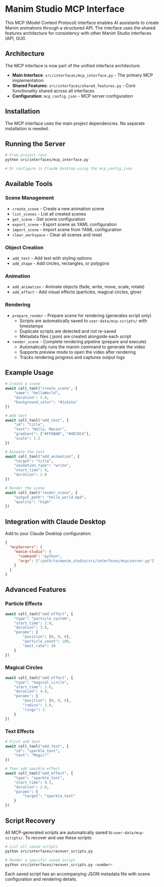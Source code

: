 # Manim Studio MCP Interface

This MCP (Model Context Protocol) interface enables AI assistants to create Manim animations through a structured API. The interface uses the shared features architecture for consistency with other Manim Studio interfaces (API, GUI).

## Architecture

The MCP interface is now part of the unified interface architecture:

- **Main Interface**: `src/interfaces/mcp_interface.py` - The primary MCP implementation
- **Shared Features**: `src/interfaces/shared_features.py` - Core functionality shared across all interfaces
- **Configuration**: `mcp_config.json` - MCP server configuration

## Installation

The MCP interface uses the main project dependencies. No separate installation is needed.

## Running the Server

```bash
# From project root
python src/interfaces/mcp_interface.py

# Or configure in Claude Desktop using the mcp_config.json
```

## Available Tools

### Scene Management
- `create_scene` - Create a new animation scene
- `list_scenes` - List all created scenes
- `get_scene` - Get scene configuration
- `export_scene` - Export scene as YAML configuration
- `import_scene` - Import scene from YAML configuration
- `clear_workspace` - Clear all scenes and reset

### Object Creation
- `add_text` - Add text with styling options
- `add_shape` - Add circles, rectangles, or polygons

### Animation
- `add_animation` - Animate objects (fade, write, move, scale, rotate)
- `add_effect` - Add visual effects (particles, magical circles, glow)

### Rendering
- `prepare_render` - Prepare scene for rendering (generates script only)
  - Scripts are automatically saved to `user-data/mcp-scripts/` with timestamps
  - Duplicate scripts are detected and not re-saved
  - Metadata files (.json) are created alongside each script
- `render_scene` - Complete rendering pipeline (prepare and execute)
  - Automatically runs the manim command to generate the video
  - Supports preview mode to open the video after rendering
  - Tracks rendering progress and captures output logs

## Example Usage

```python
# Create a scene
await call_tool("create_scene", {
    "name": "HelloWorld",
    "duration": 5.0,
    "background_color": "#1a1a1a"
})

# Add text
await call_tool("add_text", {
    "id": "title",
    "text": "Hello, Manim!",
    "gradient": ["#FF6B6B", "#4ECDC4"],
    "scale": 1.5
})

# Animate the text
await call_tool("add_animation", {
    "target": "title",
    "animation_type": "write",
    "start_time": 0,
    "duration": 2.0
})

# Render the scene
await call_tool("render_scene", {
    "output_path": "hello_world.mp4",
    "quality": "high"
})
```

## Integration with Claude Desktop

Add to your Claude Desktop configuration:

```json
{
  "mcpServers": {
    "manim-studio": {
      "command": "python",
      "args": ["/path/to/manim_studio/src/interfaces/mcp/server.py"]
    }
  }
}
```

## Advanced Features

### Particle Effects
```python
await call_tool("add_effect", {
    "type": "particle_system",
    "start_time": 2.0,
    "duration": 3.0,
    "params": {
        "position": [0, 0, 0],
        "particle_count": 100,
        "emit_rate": 30
    }
})
```

### Magical Circles
```python
await call_tool("add_effect", {
    "type": "magical_circle",
    "start_time": 1.0,
    "duration": 4.0,
    "params": {
        "position": [0, 0, 0],
        "radius": 2.0,
        "rings": 3
    }
})
```

### Text Effects
```python
# First add text
await call_tool("add_text", {
    "id": "sparkle_text",
    "text": "Magic!"
})

# Then add sparkle effect
await call_tool("add_effect", {
    "type": "sparkle_text",
    "start_time": 0.5,
    "duration": 2.0,
    "params": {
        "target": "sparkle_text"
    }
})
```

## Script Recovery

All MCP-generated scripts are automatically saved to `user-data/mcp-scripts/`. To recover and use these scripts:

```bash
# List all saved scripts
python src/interfaces/recover_scripts.py

# Render a specific saved script
python src/interfaces/recover_scripts.py <number>
```

Each saved script has an accompanying JSON metadata file with scene configuration and rendering details.
